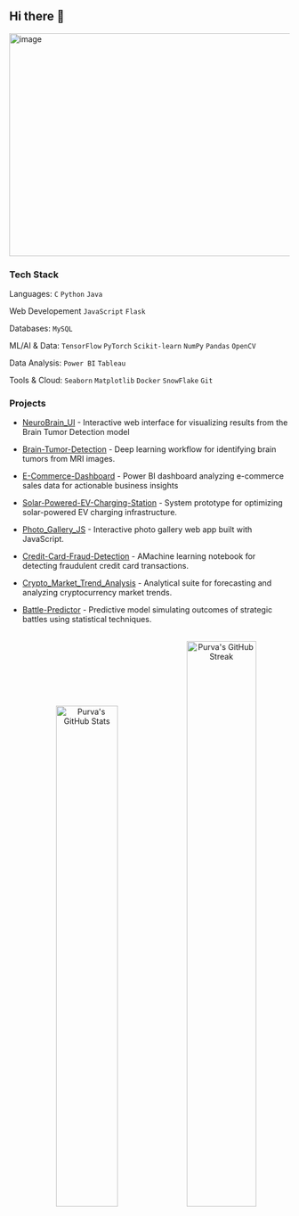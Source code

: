 ## Hi there 👋

<img width="2000" height="400" alt="image" src="https://github.com/user-attachments/assets/53d4816b-1c1f-4e98-93f5-7c3c3ca856b0" />



### Tech Stack

Languages: 
<code>C</code> <code>Python</code> <code>Java</code>

Web Developement 
<code>JavaScript</code> <code>Flask</code> 

Databases:
<code>MySQL</code> 

ML/AI & Data:
<code>TensorFlow</code> <code>PyTorch</code> <code>Scikit-learn</code> <code>NumPy</code> <code>Pandas</code> <code>OpenCV</code>

Data Analysis:
<code>Power BI</code> <code>Tableau</code> 

Tools & Cloud:  <code>Seaborn</code> <code>Matplotlib</code> <code>Docker</code> <code>SnowFlake</code> <code>Git</code>

### Projects

- [NeuroBrain_UI]([https://github.com/PURVA6404/NeuroBrain_UI]) - Interactive web interface for visualizing results from the Brain Tumor Detection model 
- [Brain-Tumor-Detection](https://github.com/PURVA6404/Brain-Tumor-Detection) - Deep learning workflow for identifying brain tumors from MRI images.  
- [E-Commerce-Dashboard](https://github.com/PURVA6404/E-Commerce-Dashboard) - Power BI dashboard analyzing e-commerce sales data for actionable business insights

- [Solar-Powered-EV-Charging-Station](https://github.com/PURVA6404/Solar-Powered-EV-Charging-Station) - System prototype for optimizing solar-powered EV charging infrastructure.
  <br>
  
- [Photo_Gallery_JS](https://github.com/PURVA6404/Photo_Gallery_JS) - Interactive photo gallery web app built with JavaScript.
- [Credit-Card-Fraud-Detection](https://github.com/PURVA6404/Credit-Card-Fraud-Detection) - AMachine learning notebook for detecting fraudulent credit card transactions.
  <br>

- [Crypto_Market_Trend_Analysis](https://github.com/PURVA6404/Crypto_Market_Trend_Analysis) - Analytical suite for forecasting and analyzing cryptocurrency market trends.
  <br>
- [Battle-Predictor](https://github.com/PURVA6404/Battle-Predictor) - Predictive model simulating outcomes of strategic battles using statistical techniques.  
  <br>

  <div align="center">
  <div class="grid grid-cols-2 gap-4">
    <img src="https://github-readme-stats.vercel.app/api?username=PURVA6404&show_icons=true&count_private=true&hide_border=false&title_color=2AA889&icon_color=599CAB&text_color=99D1CE&bg_color=0C1014" alt="Purva's GitHub Stats" width="48%" />
    <img src="https://github-readme-streak-stats-eight.vercel.app/?user=PURVA6404&theme=dark-smoky&hide_border=false" alt="Purva's GitHub Streak" width="51%" />
  </div>
  <div class="grid grid-cols-2 gap-4 mt-4">

  </div>
</div>
